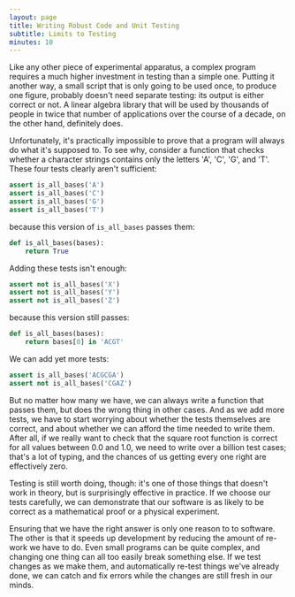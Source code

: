 ```yaml
---
layout: page
title: Writing Robust Code and Unit Testing
subtitle: Limits to Testing
minutes: 10
---
```


Like any other piece of experimental apparatus, a complex program requires a much higher investment in testing than a simple one. Putting it another way,
a small script that is only going to be used once, to produce one figure,
probably doesn't need separate testing: its output is either correct or not. A linear algebra library that will be used by thousands of people in twice that number of applications over the course of a decade, on the other hand, definitely does.

Unfortunately, it's practically impossible to prove that a program will always do what it's supposed to. To see why, consider a function that checks whether a character strings contains only the letters 'A', 'C', 'G', and 'T'. These four tests clearly aren't sufficient:

```python
assert is_all_bases('A')
assert is_all_bases('C')
assert is_all_bases('G')
assert is_all_bases('T')
```

because this version of `is_all_bases` passes them:

```python
def is_all_bases(bases):
    return True
```

Adding these tests isn't enough:

```python
assert not is_all_bases('X')
assert not is_all_bases('Y')
assert not is_all_bases('Z')
```

because this version still passes:

```python
def is_all_bases(bases):
    return bases[0] in 'ACGT'
```

We can add yet more tests:

```python
assert is_all_bases('ACGCGA')
assert not is_all_bases('CGAZ')
```

But no matter how many we have, we can always write a function that passes them, but does the wrong thing in other cases. And as we add more tests, we have to start worrying about whether the tests themselves are correct, and about whether we can afford the time needed to write them. After all, if we really want to check that the square root function is correct for all values between 0.0 and 1.0, we need to write over a billion test cases; that's a lot of typing, and the chances of us getting every one right are effectively zero.

Testing is still worth doing, though: it's one of those things that doesn't work in theory, but is surprisingly effective in practice. If we choose our tests carefully, we can demonstrate that our software is as likely to be correct as a mathematical proof or a physical experiment.

Ensuring that we have the right answer is only one reason to to software. The other is that it speeds up development by reducing the amount of re-work we have to do. Even small programs can be quite complex, and changing one thing can all too easily break something else. If we test changes as we make them, and automatically re-test things we've already done, we can catch and fix errors while the changes are still fresh in our minds.
